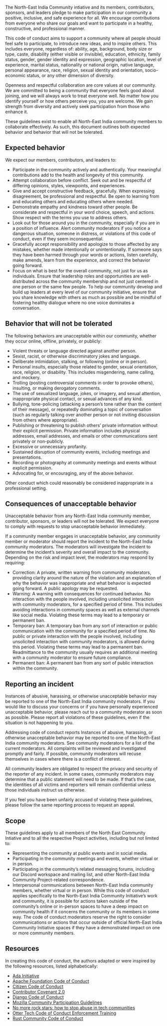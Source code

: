 The North-East India Community intiative and its members, contributors, sponsors, and leaders pledge to make participation in our community a positive, inclusive, and safe experience for all. 
We encourage contributions from everyone who share our goals and want to participate in a healthy, constructive, and professional manner.

This code of conduct aims to support a community where all people should feel safe to participate, to introduce new ideas, and to inspire others. 
This includes everyone, regardless of: ability, age, background, body size or type, caste, disability (either visible or invisible), education, ethnicity, family status, gender, gender identity and expression, geographic location, level of experience, marital status, nationality or national origin, native language, personal appearance, race, religion, sexual identity and orientation, socio-economic status, or any other dimension of diversity.

Openness and respectful collaboration are core values at our community. We are committed to being a community that everyone feels good about joining, and we will always work to treat everyone well. No matter how you identify yourself or how others perceive you, you are welcome. We gain strength from diversity and actively seek participation from those who enhance it.

These guidelines exist to enable all North-East India community members to collaborate effectively. As such, this document outlines both expected behavior and behavior that will not be tolerated.

## Expected behavior
We expect our members, contributors, and leaders to:

- Participate in the community actively and authentically. Your meaningful contributions add to the health and longevity of this community.
- Attempt collaboration before conflict. Seek out and be respectful of differing opinions, styles, viewpoints, and experiences.
- Give and accept constructive feedback, gracefully. When expressing disagreement, be professional and respectful. Be open to learning from and educating others and educating others where needed.
- Demonstrate empathy and kindness toward other people. Be considerate and respectful in your word choice, speech, and actions. Show respect with the terms you use to address others.
- Look out for those around you in the community, especially if you are in a position of influence. Alert community moderators if you notice a dangerous situation, someone in distress, or violations of this code of conduct, even if they seem inconsequential.
- Gracefully accept responsibility and apologize to those affected by any mistakes, whether made intentionally or unintentionally. If someone says they have been harmed through your words or actions, listen carefully, make amends, learn from the experience, and correct the behavior going forward.
- Focus on what is best for the overall community, not just for us as individuals. Ensure that leadership roles and opportunities are well-distributed across the community membership and not just centered in one person or the same few people. To help our community develop and build up leaders at every level of our community initiative, ensure that you share knowledge with others as much as possible and be mindful of fostering healthy dialogue where no one voice dominates a conversation.


## Behavior that will not be tolerated
The following behaviors are unacceptable within our community, whether they occur online, offline, privately, or publicly:

- Violent threats or language directed against another person.
- Sexist, racist, or otherwise discriminatory jokes and language.
- Deliberate intimidation, stalking, or following (online or in person).
- Personal insults, especially those related to gender, sexual orientation, race, religion, or disability. This includes misgendering, name calling, and mockery.
- Trolling (posting controversial comments in order to provoke others), insulting, or making derogatory comments.
- The use of sexualized language, jokes, or imagery, and sexual attention, inappropriate physical contact, or sexual advances of any kind.
- Bullying, tone-policing (attacking a person’s tone rather than the content of their message), or repeatedly dominating a topic of conversation (such as regularly talking over another person or not inviting discussion from others where appropriate).
- Publishing or threatening to publish others’ private information without their explicit permission. Private information includes physical addresses, email addresses, and emails or other communications sent privately or non-publicly.
- Excessive or unnecessary profanity.
- Sustained disruption of community events, including meetings and presentations.
- Recording or photography at community meetings and events without explicit permission.
- Advocating for, or encouraging, any of the above behavior.

Other conduct which could reasonably be considered inappropriate in a professional setting.

## Consequences of unacceptable behavior
Unacceptable behavior from any North-East India community member, contributor, sponsors, or leaders will not be tolerated. We expect everyone to comply with requests to stop unacceptable behavior immediately.

If a community member engages in unacceptable behavior, any community member or moderator should report the incident to the North-East India community moderators. The moderators will investigate the incident to determine the incident’s severity and overall impact to the community. Depending on the risk and impact level, the moderators may respond by requiring:

- Correction: A private, written warning from community moderators, providing clarity around the nature of the violation and an explanation of why the behavior was inappropriate and what behavior is expected going forward. A public apology may be requested.
- Warning: A warning with consequences for continued behavior. No interaction with the people involved, including unsolicited interaction with community moderators, for a specified period of time. This includes avoiding interactions in community spaces as well as external channels like social media. Violating these terms may lead to a temporary or permanent ban.
- Temporary ban: A temporary ban from any sort of interaction or public communication with the community for a specified period of time. No public or private interaction with the people involved, including unsolicited interaction with community moderators, is allowed during this period. Violating these terms may lead to a permanent ban. Readmittance to the community usually requires an additional meeting with a community moderator to ensure future compliance.
- Permanent ban: A permanent ban from any sort of public interaction within the community.

## Reporting an incident
Instances of abusive, harassing, or otherwise unacceptable behavior may be reported to one of the North-East India community moderators. If you would like to discuss your concerns or if you have personally experienced unacceptable behavior, please reach out to a community moderator as soon as possible. Please report all violations of these guidelines, even if the situation is not happening to you.

Addressing code of conduct reports
Instances of abusive, harassing, or otherwise unacceptable behavior may be reported to one of the North-East India community moderators. See community moderators for a list of the current moderators. All complaints will be reviewed and investigated promptly and fairly. If possible, community moderators will recuse themselves in cases where there is a conflict of interest.

All community leaders are obligated to respect the privacy and security of the reporter of any incident. In some cases, community moderators may determine that a public statement will need to be made. If that’s the case, the identities of all victims and reporters will remain confidential unless those individuals instruct us otherwise.

If you feel you have been unfairly accused of violating these guidelines, please follow the same reporting process to request an appeal.

## Scope
These guidelines apply to all members of the North East Community Intiative and to all the respective Project activities, including but not limited to:

- Representing the community at public events and in social media.
- Participating in the community meetings and events, whether virtual or in person.
- Participating in the community’s related messaging forums, including our Discord workspace and mailing list, and other North-East India Community Project-related correspondence.
- Interpersonal communications between North-East India community members, whether virtual or in person.
While this code of conduct applies specifically to the North-East India Community Initiative’s work and community, it is possible for actions taken outside of the community’s online or in-person spaces to have a deep impact on community health if it concerns the community or its members in some way. The code of conduct moderators reserve the right to consider communications or actions that occur outside of official North-East India Community Initiative spaces if they have a demonstrated impact on one or more community members.

## Resources 
In creating this code of conduct, the authors adapted or were inspired by the following resources, listed alphabetically:

- [Ada Initiative](https://adainitiative.org/2014/02/18/howto-design-a-code-of-conduct-for-your-community/)
- [Apache Foundation Code of Conduct](http://www.apache.org/foundation/policies/conduct#code-of-conduct)
- [Citizen Code of Conduct](https://github.com/stumpsyn/policies/blob/master/citizen_code_of_conduct.md)
- [Contributor Covenant 2.0](https://www.contributor-covenant.org/version/2/0/code_of_conduct/)
- [Django Code of Conduct](https://www.djangoproject.com/conduct/)
- [Mozilla Community Participation Guidelines](https://www.mozilla.org/en-US/about/governance/policies/participation/)
- [No more rock stars: how to stop abuse in tech communities](https://hypatia.ca/2016/06/21/no-more-rock-stars/)
- [Otter Tech Code of Conduct Enforcement Training](https://otter.technology/code-of-conduct-training/)
- [Rust Community Code of Conduct](https://www.rust-lang.org/policies/code-of-conduct)
